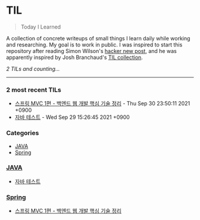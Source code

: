 # TIL
> Today I Learned

A collection of concrete writeups of small things I learn daily while working
and researching. My goal is to work in public. I was inspired to start this
repository after reading Simon Wilson's [hacker new post][1], and he was
apparently inspired by Josh Branchaud's [TIL collection][2].


_2 TILs and counting..._

---

### 2 most recent TILs

- [스프링 MVC 1편 - 백엔드 웹 개발 핵심 기술 정리](Spring/spring-mvc-part1.md) - Thu Sep 30 23:50:11 2021 +0900
- [자바 테스트](JAVA/test.md) - Wed Sep 29 15:26:45 2021 +0900

### Categories

- [JAVA](#JAVA)
- [Spring](#Spring)

### [JAVA](#JAVA)
- [자바 테스트](JAVA/test.md)

### [Spring](#Spring)
- [스프링 MVC 1편 - 백엔드 웹 개발 핵심 기술 정리](Spring/spring-mvc-part1.md)

[1]: https://simonwillison.net/2020/Apr/20/self-rewriting-readme/
[2]: https://github.com/jbranchaud/til

